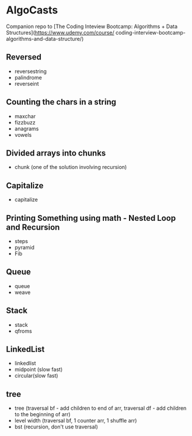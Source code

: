 # AlgoCasts

Companion repo to [The Coding Inteview Bootcamp: Algorithms + Data Structures](https://www.udemy.com/course/
coding-interview-bootcamp-algorithms-and-data-structure/)


## Reversed
- reversestring
- palindrome
- reverseint

## Counting the chars in a string
- maxchar
- fizzbuzz
- anagrams
- vowels

## Divided arrays into chunks

- chunk (one of the solution involving recursion)

## Capitalize
- capitalize

## Printing Something using math - Nested Loop and Recursion
- steps
- pyramid
- Fib

## Queue
- queue
- weave

## Stack
- stack
- qfroms

## LinkedList
- linkedlist
- midpoint (slow fast)
- circular(slow fast)

## tree
- tree (traversal bf - add children to end of arr, traversal df - add children to the beginning of arr)
- level width (traversal bf, 1 counter arr, 1 shuffle arr)
- bst (recursion, don't use traversal)
